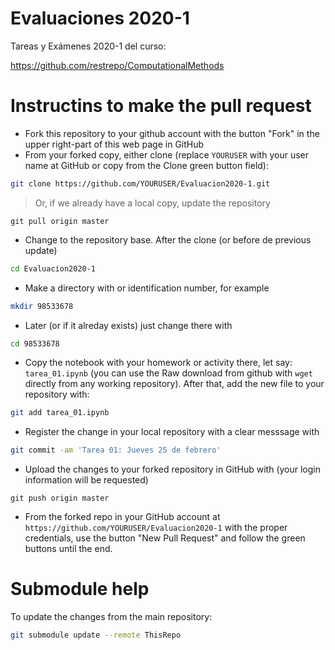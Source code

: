# Evaluaciones 2020-1
Tareas y Exámenes 2020-1 del curso:

https://github.com/restrepo/ComputationalMethods

# Instructins to make the pull request
* Fork this repository to your github account with the button "Fork" in the upper right-part of this web page in GitHub
* From your forked copy, either clone (replace `YOURUSER` with your user name at GitHub or copy from the Clone green button field):
```bash
git clone https://github.com/YOURUSER/Evaluacion2020-1.git
```
> Or, if we already have a local copy, update the repository
```
git pull origin master
```
* Change to the repository base. After the clone (or before de previous update)
```bash
cd Evaluacion2020-1
```
* Make a directory with or identification number, for example
```bash
mkdir 98533678
```
* Later (or if it alreday exists)  just change there with
```bash
cd 98533678
```
* Copy the notebook with your homework or activity there, let say: `tarea_01.ipynb` (you can use the Raw download from github with `wget` directly from any working repository). After that, add the new file to your repository with:
```bash
git add tarea_01.ipynb
```
* Register the change in your local repository with a clear messsage with
```bash
git commit -am 'Tarea 01: Jueves 25 de febrero'
```
* Upload the changes to your forked repository in GitHub with (your login information will be requested)
```
git push origin master
```
* From the forked repo in your GitHub account at `https://github.com/YOURUSER/Evaluacion2020-1` with the proper credentials, use the button "New Pull Request" and follow the green buttons until the end.

# Submodule help
To update the changes from the main repository:
```bash
git submodule update --remote ThisRepo
```
